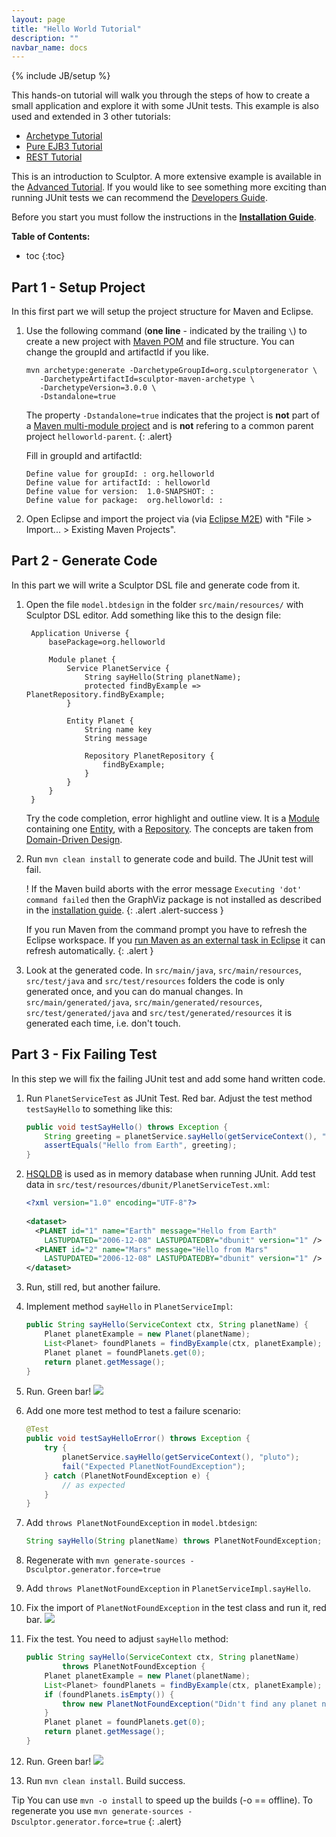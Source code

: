 ```yaml
---
layout: page
title: "Hello World Tutorial"
description: ""
navbar_name: docs
---
```

{% include JB/setup %}

This hands-on tutorial will walk you through the steps of how to create a small application and explore it with some JUnit tests. This example is also used and extended in 3 other tutorials:

* [Archetype Tutorial](archetype-tutorial)
* [Pure EJB3 Tutorial](pure-ejb3-tutorial)
* [REST Tutorial](rest-tutorial)

This is an introduction to Sculptor. A more extensive example is available in the [Advanced Tutorial][1]. If you would like to see something more exciting than running JUnit tests we can recommend the [Developers Guide][2].

Before you start you must follow the instructions in the **[Installation Guide][3]**.

**Table of Contents:**

* toc
{:toc}


## Part 1 - Setup Project

In this first part we will setup the project structure for Maven and Eclipse.

1. Use the following command (**one line** - indicated by the trailing `\`) to create a new project with [Maven POM](http://maven.apache.org/guides/introduction/introduction-to-the-pom.html) and file structure. You can change the groupId and artifactId if you like.

   ~~~
   mvn archetype:generate -DarchetypeGroupId=org.sculptorgenerator \
      -DarchetypeArtifactId=sculptor-maven-archetype \
      -DarchetypeVersion=3.0.0 \
      -Dstandalone=true
   ~~~

   The property `-Dstandalone=true` indicates that the project is **not** part of a [Maven multi-module project](http://maven.apache.org/guides/mini/guide-multiple-modules.html) and is **not** refering to a common parent project `helloworld-parent`.
   {: .alert} 

   Fill in groupId and artifactId:

   ~~~
   Define value for groupId: : org.helloworld
   Define value for artifactId: : helloworld
   Define value for version:  1.0-SNAPSHOT: :
   Define value for package:  org.helloworld: :
   ~~~

2. Open Eclipse and import the project via (via [Eclipse M2E](http://wiki.eclipse.org/M2E)) with "File > Import... > Existing Maven Projects".


## Part 2 - Generate Code

In this part we will write a Sculptor DSL file and generate code from it.

1. Open the file `model.btdesign` in the folder `src/main/resources/` with Sculptor DSL editor.
Add something like this to the design file:

   ~~~
	Application Universe {
	    basePackage=org.helloworld
	 
	    Module planet {
	        Service PlanetService {
	            String sayHello(String planetName);
	            protected findByExample => PlanetRepository.findByExample;
	        }
	 
	        Entity Planet {
	            String name key
	            String message
	 
	            Repository PlanetRepository {
	                findByExample;
	            }
	        }
	    }
	}
   ~~~

   Try the code completion, error highlight and outline view.
It is a [Module](advanced-tutorial#module) containing one [Entity](advanced-tutorial#entity), with a [Repository](advanced-tutorial#repository). The concepts are taken from [Domain-Driven Design][4].

2. Run `mvn clean install` to generate code and build. The JUnit test will fail.

   <span class="badge badge-important">!</span>
   If the Maven build aborts with the error message `Executing 'dot' command failed` then the GraphViz package is not installed as described in the [installation guide](installation#graphviz).
   {: .alert .alert-success }

   If you run Maven from the command prompt you have to refresh the Eclipse workspace. If you [run Maven as an external task in Eclipse](installation#maven-launcher) it can refresh automatically.
   {: .alert }

3. Look at the generated code. In `src/main/java`, `src/main/resources`, `src/test/java` and `src/test/resources` folders the code is only generated once, and you can do manual changes. In `src/main/generated/java`, `src/main/generated/resources`, `src/test/generated/java` and `src/test/generated/resources` it is generated each time, i.e. don't touch.


## Part 3 - Fix Failing Test

In this step we will fix the failing JUnit test and add some hand written code.

1. Run `PlanetServiceTest` as JUnit Test. Red bar.
Adjust the test method `testSayHello` to something like this:

   ~~~ java
   public void testSayHello() throws Exception {
       String greeting = planetService.sayHello(getServiceContext(), "Earth");
       assertEquals("Hello from Earth", greeting);
   }
   ~~~

2. [HSQLDB][5] is used as in memory database when running JUnit. Add test data in `src/test/resources/dbunit/PlanetServiceTest.xml`:

   ~~~ xml
   <?xml version="1.0" encoding="UTF-8"?>
    
   <dataset>
     <PLANET id="1" name="Earth" message="Hello from Earth"
       LASTUPDATED="2006-12-08" LASTUPDATEDBY="dbunit" version="1" />
     <PLANET id="2" name="Mars" message="Hello from Mars"
       LASTUPDATED="2006-12-08" LASTUPDATEDBY="dbunit" version="1" />
   </dataset>
   ~~~

3. Run, still red, but another failure.

4. Implement method `sayHello` in `PlanetServiceImpl`:

   ~~~ java
   public String sayHello(ServiceContext ctx, String planetName) {
       Planet planetExample = new Planet(planetName);
       List<Planet> foundPlanets = findByExample(ctx, planetExample);
       Planet planet = foundPlanets.get(0);
       return planet.getMessage();
   }
   ~~~

5. Run. Green bar! ![][6]

6. Add one more test method to test a failure scenario:

   ~~~ java
   @Test
   public void testSayHelloError() throws Exception {
       try {
           planetService.sayHello(getServiceContext(), "pluto");
           fail("Expected PlanetNotFoundException");
       } catch (PlanetNotFoundException e) {
           // as expected
       }
   }
   ~~~

7. Add `throws PlanetNotFoundException` in `model.btdesign`:

   ~~~ java
   String sayHello(String planetName) throws PlanetNotFoundException;
   ~~~

8. Regenerate with `mvn generate-sources -Dsculptor.generator.force=true`

9. Add `throws PlanetNotFoundException` in `PlanetServiceImpl.sayHello`.

10. Fix the import of `PlanetNotFoundException` in the test class and run it, red bar. ![][7]

11. Fix the test. You need to adjust `sayHello` method:

    ~~~ java
    public String sayHello(ServiceContext ctx, String planetName)
            throws PlanetNotFoundException {
        Planet planetExample = new Planet(planetName);
        List<Planet> foundPlanets = findByExample(ctx, planetExample);
        if (foundPlanets.isEmpty()) {
            throw new PlanetNotFoundException("Didn't find any planet named " + planetName);
        }
        Planet planet = foundPlanets.get(0);
        return planet.getMessage();
    }
    ~~~

12. Run. Green bar! ![][6]

13. Run `mvn clean install`. Build success.

<span class="label label-info">Tip</span>
You can use `mvn -o install` to speed up the builds (-o == offline).
To regenerate you use `mvn generate-sources -Dsculptor.generator.force=true`
{: .alert}


   [1]: advanced-tutorial
   [2]: developers-guide
   [3]: installation
   [4]: http://domaindrivendesign.org/books/index.html
   [5]: http://hsqldb.org/
   [6]: /images/emoticons/thumbs_up.png
   [7]: /images/emoticons/thumbs_down.png
  

